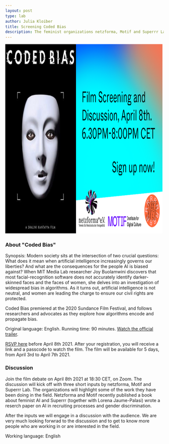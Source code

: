 ```yaml
---
layout: post
type: lab
author: Julia Kloiber
title: Screening Coded Bias 
description: The feminist organizations netzforma, Motif and Superrr Lab are hosting a virtual screening and discussion of the film Coded Bias.
---
```


<img src="/assets/img/blog/codedbias.png" alt="Coded Bias Logo" width="500" height="600">

<p><h3>About "Coded Bias"</h3></p>

Synopsis: Modern society sits at the intersection of two crucial questions: What does it mean when artificial intelligence increasingly governs our liberties? And what are the consequences for the people AI is biased against? When MIT Media Lab researcher Joy Buolamwini discovers that most facial-recognition software does not accurately identify darker-skinned faces and the faces of women, she delves into an investigation of widespread bias in algorithms. As it turns out, artificial intelligence is not neutral, and women are leading the charge to ensure our civil rights are protected.

Coded Bias premiered at the 2020 Sundance Film Festival, and follows researchers and advocates as they explore how algorithms encode and propagate bias.

Original language: English. Running time: 90 minutes. <a href="https://www.youtube.com/watch?v=jZl55PsfZJQ"> Watch the official trailer</a>.

<a href="https://us02web.zoom.us/meeting/register/tZwpcuGhrDgjGtEs8YrLtRn73CxKluIrlZyK">RSVP here</a> before April 8th 2021. After your registration, you will receive a link and a passcode to watch the film. The film will be available for 5 days, from April 3rd to April 7th 2021.
</p>

<p><h3>Discussion</h3></p>

<p>Join the film debate on April 8th 2021 at 18:30 CET, on Zoom.
The discussion will kick off with three short inputs by netzforma, Motif and Superrr Lab.
The organizations will highlight some of the work they have been doing in the field. Netzforma and Motif recently published a book about feminist AI and Superrr (together with Lorena Jaume-Palasi) wrote a reserch paper on AI in recruiting processes and gender discrimination.

After the inputs we will engage in a discussion with the audience.
We are very much looking forwrad to the discussion and to get to know more people who are working in or are interested in the field.</p>

<p>Working language: English </p>

